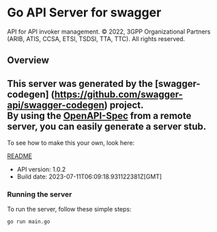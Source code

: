# Go API Server for swagger

API for API invoker management. © 2022, 3GPP Organizational Partners (ARIB, ATIS, CCSA, ETSI, TSDSI, TTA, TTC). All rights reserved. 

## Overview
This server was generated by the [swagger-codegen]
(https://github.com/swagger-api/swagger-codegen) project.  
By using the [OpenAPI-Spec](https://github.com/OAI/OpenAPI-Specification) from a remote server, you can easily generate a server stub.  
-

To see how to make this your own, look here:

[README](https://github.com/swagger-api/swagger-codegen/blob/master/README.md)

- API version: 1.0.2
- Build date: 2023-07-11T06:09:18.931122381Z[GMT]


### Running the server
To run the server, follow these simple steps:

```
go run main.go
```

